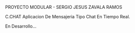 PROYECTO MODULAR - SERGIO JESUS ZAVALA RAMOS

C.CHAT
Aplicacion De Mensajeria Tipo Chat En Tiempo Real.

En Desarrollo...